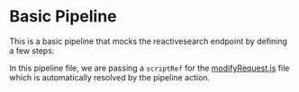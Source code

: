 # Basic Pipeline

This is a basic pipeline that mocks the reactivesearch endpoint by defining a few steps:

In this pipeline file, we are passing a `scriptRef` for the [modifyRequest.js](./modifyRequest.js) file which is automatically resolved by the pipeline action.